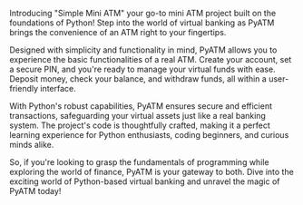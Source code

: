 Introducing "Simple Mini ATM" your go-to mini ATM project built on the foundations of Python! Step into the world of virtual banking as PyATM brings the convenience of an ATM right to your fingertips.

Designed with simplicity and functionality in mind, PyATM allows you to experience the basic functionalities of a real ATM. Create your account, set a secure PIN, and you're ready to manage your virtual funds with ease. Deposit money, check your balance, and withdraw funds, all within a user-friendly interface.

With Python's robust capabilities, PyATM ensures secure and efficient transactions, safeguarding your virtual assets just like a real banking system. The project's code is thoughtfully crafted, making it a perfect learning experience for Python enthusiasts, coding beginners, and curious minds alike.

So, if you're looking to grasp the fundamentals of programming while exploring the world of finance, PyATM is your gateway to both. Dive into the exciting world of Python-based virtual banking and unravel the magic of PyATM today!
